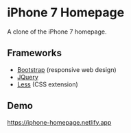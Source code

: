 # iPhone 7 Homepage
A clone of the iPhone 7 homepage.

## Frameworks
* [Bootstrap](https://getbootstrap.com/) (responsive web design) 
* [JQuery](https://jquery.com/)
* [Less](http://lesscss.org/) (CSS extension)

## Demo
https://iphone-homepage.netlify.app
